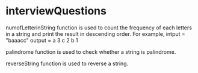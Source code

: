 interviewQuestions
==================
numofLetterinString function is used to count the frequency of each letters in a string
and print the result in descending order. For example,
      intput = "baaacc"
      output = a 3
               c 2
               b 1

palindrome function is used to check whether a string is palindrome.

reverseString function is used to reverse a string.
